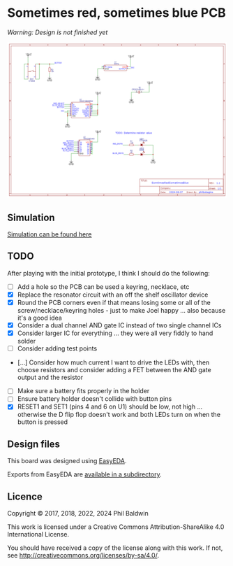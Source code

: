 # Sometimes red, sometimes blue PCB

*Warning: Design is not finished yet*

![Exports-v1.0/Schematic_SomtimesRedSometimesBlue_2022-04-10.png](Exports-v1.1/Schematic.png)

## Simulation

[Simulation can be found here](https://www.falstad.com/circuit/circuitjs.html?ctz=CQAgjCAMB0l3BWEDoE4DMAWATKhl0A2AdnVW0gA5lJkbkBTAWjDACgwEkxtrVDwxAfyjI2AJXC8QIwphkCI2GrTDRu60TAQd8IbMWWVaRasdHKTu2geVghIU4IE3R6NgHd92eSNsKoT295MEIbQ3AwwK8fVXJHO3jIIPRE5VSpamSvDLl9CLzs-LT9TDjLNgAnR0IzWkwM81V0ZOqnewEGuwcTZKwQADMPABNKgHsABwAdAEc7fWYwWhNoTEJsMntiVGJMUiwkKPZQ5UxzcwRpc3RBkfHpufAtKFh2fqHRydmbpUXl5GgYAwCEoQkI-GwS0gECOHHWIDOqgcl2oHUct0+Dxu-wgMGhbAA5sgjsiotgEC5osTaBcSS4gijnNSmUVGbSacs2AAPBGUEKXZAZThIeQ+EAAIQANgBXBjc3k3BDEZAGEBRUXycQMYYpOzSHio6RFIXSXLyVogFiKTDyK36KiiKFwQmW0L26h28mU416j1ug1Uu0Bph5APJSQsHiZV1RpqiMro-7aNgAZxjvstoaNTwALpVZUEgzbXYojWx0MR6kKHIimbjAhWq0Z6udVFo2GMnoUEZBUKg6Hj4DtCBTyRYnu5O2Lu2U+y94JAhLgyJgEOgeEhB3Bh6PN-pSo42EA)

## TODO

After playing with the initial prototype, I think I should do the following:

* [ ] Add a hole so the PCB can be used a keyring, necklace, etc
* [x] Replace the resonator circuit with an off the shelf oscillator device
* [x] Round the PCB corners even if that means losing some or all of the screw/necklace/keyring holes - just to make Joel happy ... also because it's a good idea
* [x] Consider a dual channel AND gate IC instead of two single channel ICs
* [x] Consider larger IC for everything ... they were all very fiddly to hand solder
* [ ] Consider adding test points
* [...] Consider how much current I want to drive the LEDs with, then choose resistors and consider adding a FET between the AND gate output and the resistor
* [ ] Make sure a battery fits properly in the holder
* [ ] Ensure battery holder doesn't collide with button pins
* [x] RESET1 and SET1 (pins 4 and 6 on U1) should be low, not high ... otherwise the D flip flop doesn't work and both LEDs turn on when the button is pressed

## Design files

This board was designed using [EasyEDA](https://easyeda.com/).

Exports from EasyEDA are [available in a subdirectory](./Exports-v1.0).

## Licence

Copyright © 2017, 2018, 2022, 2024 Phil Baldwin

This work is licensed under a Creative Commons Attribution-ShareAlike 4.0 International License.

You should have received a copy of the license along with this work. If not, see <http://creativecommons.org/licenses/by-sa/4.0/>.
